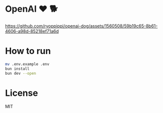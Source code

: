 # OpenAI ❤️ 🐕


https://github.com/ryoppippi/openai-dog/assets/1560508/59b19c65-8b61-4606-a98d-85218ef71a6d


# How to run

```sh
mv .env.example .env
bun install
bun dev --open
```

# License

MIT
